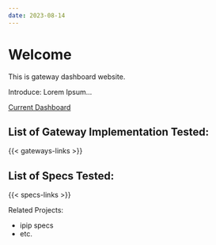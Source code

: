 ```yaml
---
date: 2023-08-14
---
```


# Welcome

This is gateway dashboard website.

Introduce: Lorem Ipsum...

[Current Dashboard](./current)

## List of Gateway Implementation Tested:

{{< gateways-links >}}

## List of Specs Tested:

{{< specs-links >}}

Related Projects:

- ipip specs
- etc.